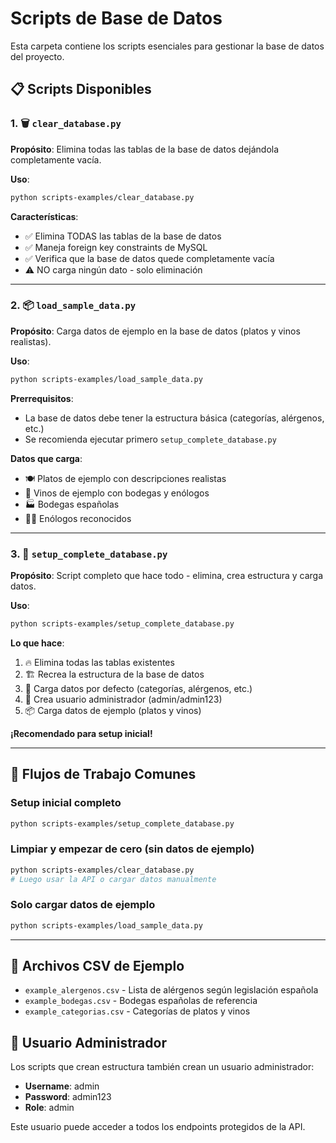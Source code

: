 # Scripts de Base de Datos

Esta carpeta contiene los scripts esenciales para gestionar la base de datos del proyecto.

## 📋 Scripts Disponibles

### 1. 🗑️ `clear_database.py`
**Propósito**: Elimina todas las tablas de la base de datos dejándola completamente vacía.

**Uso**:
```bash
python scripts-examples/clear_database.py
```

**Características**:
- ✅ Elimina TODAS las tablas de la base de datos
- ✅ Maneja foreign key constraints de MySQL
- ✅ Verifica que la base de datos quede completamente vacía
- ⚠️ NO carga ningún dato - solo eliminación

---

### 2. 📦 `load_sample_data.py`
**Propósito**: Carga datos de ejemplo en la base de datos (platos y vinos realistas).

**Uso**:
```bash
python scripts-examples/load_sample_data.py
```

**Prerrequisitos**:
- La base de datos debe tener la estructura básica (categorías, alérgenos, etc.)
- Se recomienda ejecutar primero `setup_complete_database.py`

**Datos que carga**:
- 🍽️ Platos de ejemplo con descripciones realistas
- 🍷 Vinos de ejemplo con bodegas y enólogos
- 🏭 Bodegas españolas
- 👨‍🍳 Enólogos reconocidos

---

### 3. 🚀 `setup_complete_database.py`
**Propósito**: Script completo que hace todo - elimina, crea estructura y carga datos.

**Uso**:
```bash
python scripts-examples/setup_complete_database.py
```

**Lo que hace**:
1. 🔥 Elimina todas las tablas existentes
2. 🏗️ Recrea la estructura de la base de datos
3. 🌱 Carga datos por defecto (categorías, alérgenos, etc.)
4. 👤 Crea usuario administrador (admin/admin123)
5. 📦 Carga datos de ejemplo (platos y vinos)

**¡Recomendado para setup inicial!**

---

## 🔄 Flujos de Trabajo Comunes

### Setup inicial completo
```bash
python scripts-examples/setup_complete_database.py
```

### Limpiar y empezar de cero (sin datos de ejemplo)
```bash
python scripts-examples/clear_database.py
# Luego usar la API o cargar datos manualmente
```

### Solo cargar datos de ejemplo
```bash
python scripts-examples/load_sample_data.py
```

---

## 📁 Archivos CSV de Ejemplo

- `example_alergenos.csv` - Lista de alérgenos según legislación española
- `example_bodegas.csv` - Bodegas españolas de referencia  
- `example_categorias.csv` - Categorías de platos y vinos

## 🔐 Usuario Administrador

Los scripts que crean estructura también crean un usuario administrador:
- **Username**: admin
- **Password**: admin123
- **Role**: admin

Este usuario puede acceder a todos los endpoints protegidos de la API.
